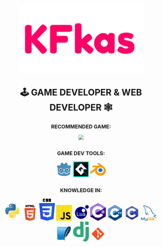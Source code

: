 ##

<p align="center">
<img width="400" src="https://raw.githubusercontent.com/1kfkas/1kfkas/refs/heads/main/kfkas.gif">
</p>

##
  
<h1 align="center">🕹️ GAME DEVELOPER & WEB DEVELOPER 🕸️</h3>

<div align="center">
  
<h3>RECOMMENDED GAME:</h3>
<a href="https://kfkas.itch.io/eternal-downhill"> <img src="https://img.itch.zone/aW1nLzIwMDY1MDY4LnBuZw==/315x250%23c/Xgs%2Fgk.png"> </a>

##

<h3>GAME DEV TOOLS:</h3>

<p>
  <img width="50" src="https://raw.githubusercontent.com/1kfkas/1kfkas/0ffb9986f6c38ef8be4f80e88d93a44d206483c9/godot.svg"></img>
  <img width="50" src="https://raw.githubusercontent.com/1kfkas/1kfkas/refs/heads/main/gamemaker.png"></img>
  <img width="50" src="https://raw.githubusercontent.com/1kfkas/1kfkas/refs/heads/main/blender.png"></img>
</p>

##

<h3>KNOWLEDGE IN:</h3>

<p>
  <img width="50" src="https://raw.githubusercontent.com/1kfkas/1kfkas/refs/heads/main/python.png">
  <img width="50" src="https://raw.githubusercontent.com/1kfkas/1kfkas/refs/heads/main/html.png">
  <img width="50" src="https://raw.githubusercontent.com/1kfkas/1kfkas/refs/heads/main/css.png">
  <img width="50" src="https://raw.githubusercontent.com/1kfkas/1kfkas/refs/heads/main/javascript.png">
  <img width="50" src="https://raw.githubusercontent.com/1kfkas/1kfkas/refs/heads/main/lua.png">
  <img width="50" src="https://raw.githubusercontent.com/1kfkas/1kfkas/refs/heads/main/c%23.png">
  <img width="50" src="https://raw.githubusercontent.com/1kfkas/1kfkas/refs/heads/main/c%2B%2B.png">
  <img width="50" src="https://raw.githubusercontent.com/1kfkas/1kfkas/refs/heads/main/c.png">
  <img width="50" src="https://raw.githubusercontent.com/1kfkas/1kfkas/refs/heads/main/mysql.png">
  <img width="50" src="https://raw.githubusercontent.com/1kfkas/1kfkas/refs/heads/main/sqlite.png">
  <img width="50" src="https://raw.githubusercontent.com/1kfkas/1kfkas/refs/heads/main/django.png">
  <img width="50" src="https://raw.githubusercontent.com/1kfkas/1kfkas/refs/heads/main/git.png">
</p>

</div>

##

